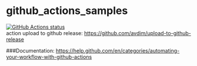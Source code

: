 # github_actions_samples
[![GitHub Actions status](https://github.com/avdim/github_actions_samples/workflows/info/badge.svg)](https://github.com/avdim/github_actions_samples/actions?workflow=info)  
action upload to github release: https://github.com/avdim/upload-to-github-release  
  
###Documentation:
https://help.github.com/en/categories/automating-your-workflow-with-github-actions  
  
  
